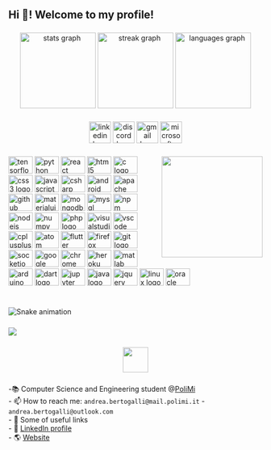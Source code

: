 <h2 align="left">Hi 👋! Welcome to my profile!</h2>

###

<div align="center">
  <img src="https://github-readme-stats.vercel.app/api?username=andberto&hide_title=false&hide_rank=false&show_icons=true&include_all_commits=true&count_private=true&disable_animations=false&theme=tokyonight&locale=en&hide_border=false" height="150" alt="stats graph"  />
  <img src="https://streak-stats.demolab.com?user=andberto&locale=en&mode=weekly&theme=tokyonight&hide_border=false&border_radius=5" height="150" alt="streak graph"  />
  <img src="https://github-readme-stats.vercel.app/api/top-langs?username=andberto&locale=en&hide_title=false&layout=compact&card_width=320&langs_count=8&theme=tokyonight&hide_border=false" height="150" alt="languages graph"  />
</div>

###

<div align="center">
  <img src="https://img.shields.io/static/v1?message=LinkedIn&logo=linkedin&label=&color=0077B5&logoColor=white&labelColor=&style=for-the-badge" height="43" alt="linkedin logo"  />
  <img src="https://img.shields.io/static/v1?message=Discord&logo=discord&label=&color=7289DA&logoColor=white&labelColor=&style=for-the-badge" height="43" alt="discord logo"  />
  <img src="https://img.shields.io/static/v1?message=Gmail&logo=gmail&label=&color=D14836&logoColor=white&labelColor=&style=for-the-badge" height="43" alt="gmail logo"  />
  <img src="https://img.shields.io/static/v1?message=Outlook&logo=microsoft-outlook&label=&color=0078D4&logoColor=white&labelColor=&style=for-the-badge" height="43" alt="microsoft-outlook logo"  />
</div>

###

<img align="right" height="200" src="https://media.giphy.com/media/OKd639JWKn1KM/giphy.gif"  />

###

<div align="left">
  <img src="https://cdn.jsdelivr.net/gh/devicons/devicon/icons/tensorflow/tensorflow-original.svg" height="34" width="48" alt="tensorflow logo"  />
  <img src="https://cdn.jsdelivr.net/gh/devicons/devicon/icons/python/python-original.svg" height="34" width="48" alt="python logo"  />
  <img src="https://cdn.jsdelivr.net/gh/devicons/devicon/icons/react/react-original.svg" height="34" width="48" alt="react logo"  />
  <img src="https://cdn.jsdelivr.net/gh/devicons/devicon/icons/html5/html5-original.svg" height="34" width="48" alt="html5 logo"  />
  <img src="https://cdn.jsdelivr.net/gh/devicons/devicon/icons/c/c-original.svg" height="34" width="48" alt="c logo"  />
  <img src="https://cdn.jsdelivr.net/gh/devicons/devicon/icons/css3/css3-original.svg" height="34" width="48" alt="css3 logo"  />
  <img src="https://cdn.jsdelivr.net/gh/devicons/devicon/icons/javascript/javascript-original.svg" height="34" width="48" alt="javascript logo"  />
  <img src="https://cdn.jsdelivr.net/gh/devicons/devicon/icons/csharp/csharp-original.svg" height="34" width="48" alt="csharp logo"  />
  <img src="https://cdn.jsdelivr.net/gh/devicons/devicon/icons/android/android-original.svg" height="34" width="48" alt="android logo"  />
  <img src="https://cdn.jsdelivr.net/gh/devicons/devicon/icons/apache/apache-original.svg" height="34" width="48" alt="apache logo"  />
  <img src="https://cdn.jsdelivr.net/gh/devicons/devicon/icons/github/github-original.svg" height="34" width="48" alt="github logo"  />
  <img src="https://cdn.jsdelivr.net/gh/devicons/devicon/icons/materialui/materialui-original.svg" height="34" width="48" alt="materialui logo"  />
  <img src="https://cdn.jsdelivr.net/gh/devicons/devicon/icons/mongodb/mongodb-original.svg" height="34" width="48" alt="mongodb logo"  />
  <img src="https://cdn.jsdelivr.net/gh/devicons/devicon/icons/mysql/mysql-original.svg" height="34" width="48" alt="mysql logo"  />
  <img src="https://cdn.jsdelivr.net/gh/devicons/devicon/icons/npm/npm-original-wordmark.svg" height="34" width="48" alt="npm logo"  />
  <img src="https://cdn.jsdelivr.net/gh/devicons/devicon/icons/nodejs/nodejs-original.svg" height="34" width="48" alt="nodejs logo"  />
  <img src="https://cdn.jsdelivr.net/gh/devicons/devicon/icons/numpy/numpy-original.svg" height="34" width="48" alt="numpy logo"  />
  <img src="https://cdn.jsdelivr.net/gh/devicons/devicon/icons/php/php-original.svg" height="34" width="48" alt="php logo"  />
  <img src="https://cdn.jsdelivr.net/gh/devicons/devicon/icons/visualstudio/visualstudio-plain.svg" height="34" width="48" alt="visualstudio logo"  />
  <img src="https://cdn.jsdelivr.net/gh/devicons/devicon/icons/vscode/vscode-original.svg" height="34" width="48" alt="vscode logo"  />
  <img src="https://cdn.jsdelivr.net/gh/devicons/devicon/icons/cplusplus/cplusplus-original.svg" height="34" width="48" alt="cplusplus logo"  />
  <img src="https://cdn.jsdelivr.net/gh/devicons/devicon/icons/atom/atom-original.svg" height="34" width="48" alt="atom logo"  />
  <img src="https://cdn.jsdelivr.net/gh/devicons/devicon/icons/flutter/flutter-original.svg" height="34" width="48" alt="flutter logo"  />
  <img src="https://cdn.jsdelivr.net/gh/devicons/devicon/icons/firefox/firefox-original.svg" height="34" width="48" alt="firefox logo"  />
  <img src="https://cdn.jsdelivr.net/gh/devicons/devicon/icons/git/git-original.svg" height="34" width="48" alt="git logo"  />
  <img src="https://cdn.jsdelivr.net/gh/devicons/devicon/icons/socketio/socketio-original.svg" height="34" width="48" alt="socketio logo"  />
  <img src="https://cdn.jsdelivr.net/gh/devicons/devicon/icons/google/google-original.svg" height="34" width="48" alt="google logo"  />
  <img src="https://cdn.jsdelivr.net/gh/devicons/devicon/icons/chrome/chrome-original.svg" height="34" width="48" alt="chrome logo"  />
  <img src="https://cdn.jsdelivr.net/gh/devicons/devicon/icons/heroku/heroku-original.svg" height="34" width="48" alt="heroku logo"  />
  <img src="https://cdn.jsdelivr.net/gh/devicons/devicon/icons/matlab/matlab-original.svg" height="34" width="48" alt="matlab logo"  />
  <img src="https://cdn.jsdelivr.net/gh/devicons/devicon/icons/arduino/arduino-original.svg" height="34" width="48" alt="arduino logo"  />
  <img src="https://cdn.jsdelivr.net/gh/devicons/devicon/icons/dart/dart-original.svg" height="34" width="48" alt="dart logo"  />
  <img src="https://cdn.jsdelivr.net/gh/devicons/devicon/icons/jupyter/jupyter-original.svg" height="34" width="48" alt="jupyter logo"  />
  <img src="https://cdn.jsdelivr.net/gh/devicons/devicon/icons/java/java-original.svg" height="34" width="48" alt="java logo"  />
  <img src="https://cdn.jsdelivr.net/gh/devicons/devicon/icons/jquery/jquery-original.svg" height="34" width="48" alt="jquery logo"  />
  <img src="https://cdn.jsdelivr.net/gh/devicons/devicon/icons/linux/linux-original.svg" height="34" width="48" alt="linux logo"  />
  <img src="https://cdn.jsdelivr.net/gh/devicons/devicon/icons/oracle/oracle-original.svg" height="34" width="48" alt="oracle logo"  />
</div>

###

<br clear="both">

<img src="https://raw.githubusercontent.com/andberto/andberto/blob/output/snake.svg" alt="Snake animation" />

###

<div align="left">
  <img src="https://visitor-badge.laobi.icu/badge?page_id=andberto.andberto&right_color=rebeccapurple"  />
</div>

###

<div align="center">
  <img height="50" src="https://images.squarespace-cdn.com/content/v1/5d4b883ec9fed300018d93b9/1597120550430-B01MAY0V8W7Y3KL52J8S/wave-gif.gif?format=500w"  />
</div>

###

-📚 Computer Science and Engineering student @[PoliMi](https://www.polimi.it/)<br>- 📫 How to reach me: ```andrea.bertogalli@mail.polimi.it``` - ```andrea.bertogalli@outlook.com```<br>- :link: Some of useful links<br>  - :eyes: [LinkedIn profile](https://www.linkedin.com/in/andrea-bertogalli-509383175/)<br>  - :earth_americas: [Website](https://andberto.github.io/)

###
